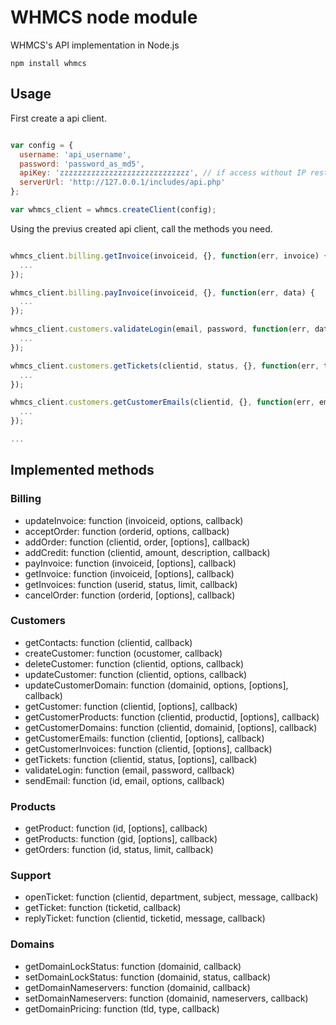 WHMCS node module
=========

WHMCS's API implementation in Node.js

```
npm install whmcs
```

## Usage

First create a api client.

```javascript

var config = {
  username: 'api_username',
  password: 'password_as_md5',
  apiKey: 'zzzzzzzzzzzzzzzzzzzzzzzzzzzzz', // if access without IP restriction
  serverUrl: 'http://127.0.0.1/includes/api.php'
};

var whmcs_client = whmcs.createClient(config);
```

Using the previus created api client, call the methods you need.


```javascript

whmcs_client.billing.getInvoice(invoiceid, {}, function(err, invoice) {
  ...
});

whmcs_client.billing.payInvoice(invoiceid, {}, function(err, data) {
  ...
});

whmcs_client.customers.validateLogin(email, password, function(err, data) {
  ...
});

whmcs_client.customers.getTickets(clientid, status, {}, function(err, tickets) {
  ...
});

whmcs_client.customers.getCustomerEmails(clientid, {}, function(err, emails) {
  ...
});

...

```

## Implemented methods

### Billing

- updateInvoice: function (invoiceid, options, callback)
- acceptOrder: function (orderid, options, callback)
- addOrder: function (clientid, order, [options], callback)
- addCredit: function (clientid, amount, description, callback)
- payInvoice: function (invoiceid, [options], callback)
- getInvoice: function (invoiceid, [options], callback)
- getInvoices: function (userid, status, limit, callback)
- cancelOrder: function (orderid, [options], callback)

### Customers

- getContacts: function (clientid, callback)
- createCustomer: function (ocustomer, callback)
- deleteCustomer: function (clientid, options, callback)
- updateCustomer: function (clientid, options, callback)
- updateCustomerDomain: function (domainid, options, [options], callback)
- getCustomer: function (clientid, [options], callback)
- getCustomerProducts: function (clientid, productid, [options], callback)
- getCustomerDomains: function (clientid, domainid, [options], callback)
- getCustomerEmails: function (clientid, [options], callback)
- getCustomerInvoices: function (clientid, [options], callback)
- getTickets: function (clientid, status, [options], callback)
- validateLogin: function (email, password, callback)
- sendEmail: function (id, email, options, callback)

### Products

- getProduct: function (id, [options], callback)
- getProducts: function (gid, [options], callback)
- getOrders: function (id, status, limit, callback)


### Support

- openTicket: function (clientid, department, subject, message, callback)
- getTicket: function (ticketid, callback)
- replyTicket: function (clientid, ticketid, message, callback)


### Domains

- getDomainLockStatus: function (domainid, callback)
- setDomainLockStatus: function (domainid, status, callback)
- getDomainNameservers: function (domainid, callback)
- setDomainNameservers: function (domainid, nameservers, callback)
- getDomainPricing: function (tld, type, callback)
